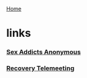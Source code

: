[Home](index.md)

# links

### [Sex Addicts Anonymous](https://saauk.info)

### [Recovery Telemeeting](https://saauk.info/en/telemeetings)
